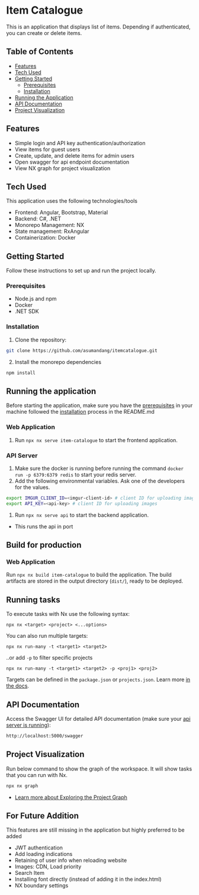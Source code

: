 # Item Catalogue

This is an application that displays list of items. Depending if authenticated, you can create or delete items.

## Table of Contents

- [Features](#features)
- [Tech Used](#tech-used)
- [Getting Started](#getting-started)
  - [Prerequisites](#prerequisites)
  - [Installation](#installation)
- [Running the Application](#running-the-application)
- [API Documentation](#api-documentation)
- [Project Visualization](#project-visualization)

## Features

- Simple login and API key authentication/authorization
- View items for guest users
- Create, update, and delete items for admin users
- Open swagger for api endpoint documentation
- View NX graph for project visualization

## Tech Used

This application uses the following technologies/tools

- Frontend: Angular, Bootstrap, Material
- Backend: C#, .NET
- Monorepo Management: NX
- State management: RxAngular
- Containerization: Docker

## Getting Started

Follow these instructions to set up and run the project locally.

### Prerequisites

- Node.js and npm
- Docker
- .NET SDK

### Installation

1. Clone the repository:

```bash
git clone https://github.com/asumandang/itemcatalogue.git
```

2. Install the monorepo dependencies

```bash
npm install
```

## Running the application

Before starting the application, make sure you have the [prerequisites](#prerequisites) in your machine followed the [installation](#installation) process in the README.md

### Web Application

1. Run `npx nx serve item-catalogue` to start the frontend application.

### API Server

1. Make sure the docker is running before running the command `docker run -p 6379:6379 redis` to start your redis server.
1. Add the following environmental variables. Ask one of the developers for the values.

```bash
export IMGUR_CLIENT_ID=<imgur-client-id> # client ID for uploading images
export API_KEY=<api-key> # client ID for uploading images
```

1. Run `npx nx serve api` to start the backend application.
- This runs the api in port

## Build for production

### Web Application

Run `npx nx build item-catalogue` to build the application. The build artifacts are stored in the output directory (`dist/`), ready to be deployed.

## Running tasks

To execute tasks with Nx use the following syntax:

```
npx nx <target> <project> <...options>
```

You can also run multiple targets:

```
npx nx run-many -t <target1> <target2>
```

..or add `-p` to filter specific projects

```
npx nx run-many -t <target1> <target2> -p <proj1> <proj2>
```

Targets can be defined in the `package.json` or `projects.json`. Learn more [in the docs](https://nx.dev/features/run-tasks).

## API Documentation

Access the Swagger UI for detailed API documentation (make sure your [api server is running](#running-the-application)):

```bash
http://localhost:5000/swagger
```

## Project Visualization

Run below command to show the graph of the workspace.
It will show tasks that you can run with Nx.

```bash
npx nx graph
```

- [Learn more about Exploring the Project Graph](https://nx.dev/core-features/explore-graph)

## For Future Addition
This features are still missing in the application but highly preferred to be added
- JWT authentication
- Add loading indications
- Retaining of user info when reloading website
- Images: CDN, Load priority
- Search Item
- Installing font directly (instead of adding it in the index.html)
- NX boundary settings
